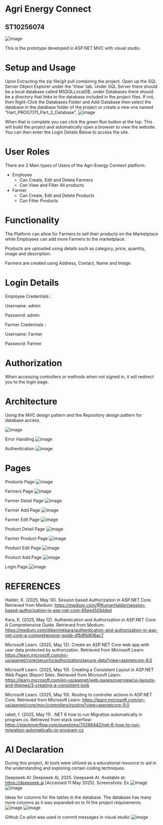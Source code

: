 # Agri Energy Connect
## ST10256074

![image](https://github.com/user-attachments/assets/6d748bf3-4ed1-487c-b24d-9a7983fb83e9)

This is the prototype developed in ASP.NET MVC with visual studio.

# Setup and Usage
Upon Extracting the zip file/git pull containing the project. Open up the SQL Server Object Explorer under the ‘View’ tab. Under SQL Server there should be a local database called MSSQLLocalDB, under Databases there should be a directory that links to the database included in the project files.
If not, then Right-Click the Databases Folder and Add-Database then select the database in the database folder of the project or create a new one named "Hart_PROG7311_Part_2_Database". 
![image](https://github.com/user-attachments/assets/c6966ad2-6b29-4cdb-91a2-5fb0698120aa)

When that is complete you can click the green Run button at the top. This will build the project and automatically open a browser to view the website. 
You can then enter the Login Details Below to access the site. 

# User Roles
There are 2 Main types of Users of the Agri-Energy Connect platform:
- Employee
  - Can Create, Edit and Delete Farmers
  - Can View and Filter All products
- Farmer
  - Can Create, Edit and Delete Products
  - Can Filter Products


# Functionality
The Platform can allow for Farmers to sell their products on the Marketplace while Employees can add more Farmers to the marketplace. 

Products are uploaded using details such as category, price, quantity, image and description.

Farmers are created using Address, Contact, Name and Image.


# Login Details
Employee Credentials :

Username: admin 

Password: admin

Farmer Credentials :

Username: Farmer 

Password: Farmer

# Authorization 
When accessing controllers or methods when not signed in, it will redirect you to the login page.

# Architecture
Using the MVC design pattern and the Repository design pattern for database access. 

![image](https://github.com/user-attachments/assets/f9af0e32-36ed-4e19-b741-43ea0cf3bd1b)

Error Handling
![image](https://github.com/user-attachments/assets/ed2b3099-99d4-4e35-8e6a-309aaecfa0b9)

Authentication
![image](https://github.com/user-attachments/assets/08a72f6e-7654-4cca-8754-420a376d85ee)


# Pages

Products Page
![image](https://github.com/user-attachments/assets/207c0f29-cc20-4ea3-a1b5-9f8cda54e81c)

Farmers Page
![image](https://github.com/user-attachments/assets/e70fa8c7-7e85-44f6-be76-d0d20b4cd6a5)

Farmer Detail Page
![image](https://github.com/user-attachments/assets/98ab9fa1-0923-4c00-92ec-9331cd5ab65a)

Farmer Add Page 
![image](https://github.com/user-attachments/assets/b1cb5998-1838-4bfa-9759-eb91fb06dbf3)

Farmer Edit Page
![image](https://github.com/user-attachments/assets/4abdbfa0-5bb2-41a7-a48c-b5a5ea2b5ffc)

Product Detail Page
![image](https://github.com/user-attachments/assets/8c412464-af4c-48e8-9423-f62958203651)

Farmer Product Page
![image](https://github.com/user-attachments/assets/065bc386-2e7f-4db9-b60a-db2aa098f266)

Product Edit Page
![image](https://github.com/user-attachments/assets/347777c4-6ef0-4625-8bd2-7e5885a2d65d)

Product Add Page
![image](https://github.com/user-attachments/assets/4d1fa2e6-9e4a-4ae2-bf88-9f1710c56cca)

Login Page
![image](https://github.com/user-attachments/assets/25dabb0f-cd0d-49e8-a438-e48c6810c35d)


# REFERENCES
Halder, K. (2025, May 10). Session based Authorization in ASP.NET Core. Retrieved from Medium: https://medium.com/@KumarHalder/session-based-authorization-in-asp-net-core-95eed1d3dded

Kara, K. (2025, May 12). Authentication and Authorization in ASP.NET Core: A Comprehensive Guide. Retrieved from Medium: https://medium.com/@kerimkkara/authentication-and-authorization-in-asp-net-core-a-comprehensive-guide-dfb8fb806ac7

Microsoft Learn. (2025, May 12). Create an ASP.NET Core web app with user data protected by authorization. Retrieved from Microsoft Learn: https://learn.microsoft.com/en-us/aspnet/core/security/authorization/secure-data?view=aspnetcore-9.0

Microsoft Learn. (2025, May 10). Creating a Consistent Layout in ASP.NET Web Pages (Razor) Sites. Retrieved from Microsoft Learn: https://learn.microsoft.com/en-us/aspnet/web-pages/overview/ui-layouts-and-themes/3-creating-a-consistent-look

Microsoft Learn. (2025, May 10). Routing to controller actions in ASP.NET Core. Retrieved from Microsoft Learn: https://learn.microsoft.com/en-us/aspnet/core/mvc/controllers/routing?view=aspnetcore-9.0

rabet, f. (2025, May 11). .NET 6 how to run Migration automatically in program.cs. Retrieved from stack overflow: https://stackoverflow.com/questions/70266442/net-6-how-to-run-migration-automatically-in-program-cs

# AI Declaration

During this project, AI tools were utilized as a educational resource to aid in the 
understanding and exploring certain coding techniques. 


Deepseek AI: Deepseek AI, 2025. Deepseek AI. Available at: https://deepseek.ai [Accessed
11 May 2025].
Screenshots:
Ex
![image](https://github.com/user-attachments/assets/bd9aa1db-541b-47e0-841c-2d041439f84a)
![image](https://github.com/user-attachments/assets/5b311ed8-9ca7-48b7-b8d6-7fdc0ca10ead)

Ideas for columns for the tables in the database. The database has many more columns as it was expanded on to fit the project requirements.
![image](https://github.com/user-attachments/assets/b60e4681-7f90-441a-9fae-80fc9ed76aa3)
![image](https://github.com/user-attachments/assets/173b40b0-144d-4179-b321-478b48db6190)


Github Co-pilot was used in commit messages in visual studio
![image](https://github.com/user-attachments/assets/ff218005-c4a2-43ca-ad25-9837b6e25872)

